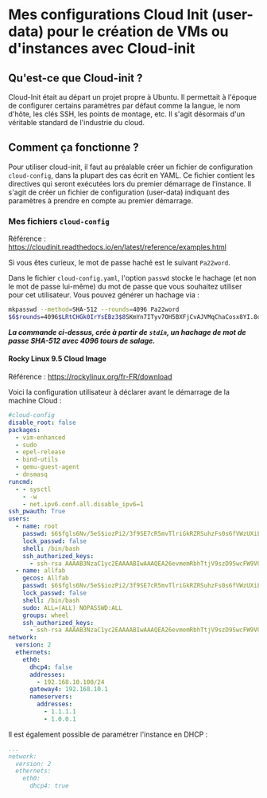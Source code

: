 # Mes configurations Cloud Init (user-data) pour le création de VMs ou d'instances avec Cloud-init

## Qu'est-ce que Cloud-init ?

Cloud-Init était au départ un projet propre à Ubuntu. Il permettait à l'époque de configurer certains paramètres par défaut comme la langue, le nom d'hôte, les clés SSH, les points de montage, etc. Il s'agit désormais d'un véritable standard de l'industrie du cloud.

## Comment ça fonctionne ?

Pour utiliser cloud-init, il faut au préalable créer un fichier de configuration `cloud-config`, dans la plupart des cas écrit en YAML. Ce fichier contient les directives qui seront exécutées lors du premier démarrage de l’instance. Il s'agit de créer un fichier de configuration (user-data) indiquant des paramètres à prendre en compte au premier démarrage.

### Mes fichiers `cloud-config`

Référence : https://cloudinit.readthedocs.io/en/latest/reference/examples.html

Si vous êtes curieux, le mot de passe haché est le suivant `Pa22word`.

Dans le fichier `cloud-config.yaml`, l'option `passwd` stocke le hachage (et non le mot de passe lui-même) du mot de passe que vous souhaitez utiliser pour cet utilisateur. Vous pouvez générer un hachage via :
```bash
mkpasswd --method=SHA-512 --rounds=4096 Pa22word
$6$rounds=4096$LRtCHGk0IrYsEBz3$8SKmYn7ITyv7OH5BXFjCvAJVMqChaCosx8YI.8dQdSujC59OkF67bT8gwpOkuykP9FkJtF4KOxtHgvmh4pUYc0
```
***La commande ci-dessus, crée à partir de `stdin`, un hachage de mot de passe SHA-512 avec 4096 tours de salage.***

#### Rocky Linux 9.5 Cloud Image

Référence : https://rockylinux.org/fr-FR/download

Voici la configuration utilisateur à déclarer avant le démarrage de la machine Cloud :
```yaml
#cloud-config
disable_root: false
packages:
  - vim-enhanced
  - sudo
  - epel-release
  - bind-utils
  - qemu-guest-agent
  - dnsmasq
runcmd:
  - - sysctl
    - -w
    - net.ipv6.conf.all.disable_ipv6=1
ssh_pwauth: True
users:
  - name: root
    passwd: $6$fgls6Nv/5eS$iozPi2/3f9SE7cR5mvTlriGkRZRSuhzFs0s6fVWzUXiL19E27hVgAo3mZwCdzlDsiUq1YRJeyPtql6FkPhMZP0
    lock_passwd: false
    shell: /bin/bash
    ssh_authorized_keys:
      - ssh-rsa AAAAB3NzaC1yc2EAAAABIwAAAQEA26evmemRbhTtjV9szD9SwcFW9VOD38jDuJmyYYdqoqIltDkpUqDa/V1jxLSyrizhOHrlJtUOj790cxrvInaBNP7nHIO+GwC9VH8wFi4KG/TFj3K8SfNZ24QoUY12rLiHR6hRxcT4aUGnqFHGv2WTqsW2sxz03z+W1qeMqWYJOUfkqKKs2jiz42U+0Kp9BxsFBlai/WAXrQsYC8CcpQSRKdggOMQf04CqqhXzt5Q4Cmago+Fr7HcvEnPDAaNcVtfS5DYLERcX2OVgWT3RBWhDIjD8vYCMBBCy2QUrc4ZhKZfkF9aemjnKLfLcbdpMfb+r7NwJsVQSPKcjYAJOckE8RQ== allfab@cloudinit-rockylinux
  - name: allfab
    gecos: Allfab
    passwd: $6$fgls6Nv/5eS$iozPi2/3f9SE7cR5mvTlriGkRZRSuhzFs0s6fVWzUXiL19E27hVgAo3mZwCdzlDsiUq1YRJeyPtql6FkPhMZP0
    lock_passwd: false
    shell: /bin/bash
    sudo: ALL=(ALL) NOPASSWD:ALL
    groups: wheel
    ssh_authorized_keys:
      - ssh-rsa AAAAB3NzaC1yc2EAAAABIwAAAQEA26evmemRbhTtjV9szD9SwcFW9VOD38jDuJmyYYdqoqIltDkpUqDa/V1jxLSyrizhOHrlJtUOj790cxrvInaBNP7nHIO+GwC9VH8wFi4KG/TFj3K8SfNZ24QoUY12rLiHR6hRxcT4aUGnqFHGv2WTqsW2sxz03z+W1qeMqWYJOUfkqKKs2jiz42U+0Kp9BxsFBlai/WAXrQsYC8CcpQSRKdggOMQf04CqqhXzt5Q4Cmago+Fr7HcvEnPDAaNcVtfS5DYLERcX2OVgWT3RBWhDIjD8vYCMBBCy2QUrc4ZhKZfkF9aemjnKLfLcbdpMfb+r7NwJsVQSPKcjYAJOckE8RQ== allfab@cloudinit-rockylinux
network:
  version: 2
  ethernets:
    eth0:
      dhcp4: false
      addresses:
        - 192.168.10.100/24
      gateway4: 192.168.10.1
      nameservers:
        addresses:
          - 1.1.1.1
          - 1.0.0.1
```
Il est également possible de paramétrer l'instance en DHCP :

```yaml
...
network:
  version: 2
  ethernets:
    eth0:
      dhcp4: true
```
